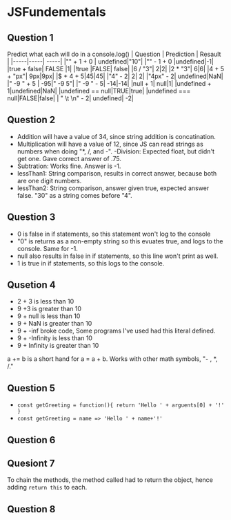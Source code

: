 # JSFundementals 
## Question 1
Predict what each will do in a console.log()
| Question | Prediction | Resault |
|-----|-----| -----|
|"" + 1 + 0 | undefined|"10"|
|"" - 1 + 0	|undefined|-1|
|true + false|	FALSE |1|
|!true	|FALSE| false| 
|6 / "3"|	2|2|
|2 * "3"| 	6|6|
|4 + 5 + "px"|	9px|9px|
|$ + 4 + 5|$45|$45| 
|"4" - 2|	2| 2|
|"4px" - 2|	undefined|NaN|
|"   -9    "  + 5 |	-95|" -9 5"|
|"    -9    "  - 5| -14|-14|
|null + 1| null|1|
|undefined + 1|undefined|NaN|
|undefined == null|TRUE|true|
|undefined === null|FALSE|false|
| " \t  \n" - 2| undefined| -2|
## Question 2
- Addition will have a value of 34, since string addition is concatination. 
- Multiplication will have a value of 12, since JS can read strings as numbers when doing "*, /, and -".
-Division: Expected float, but didn't get one. Gave correct answer of .75.
- Subtration: Works fine. Answer is -1.
- lessThan1: String comparison, results in correct answer, because both are one digit numbers.
- lessThan2: String comparison, answer given true, expected answer false. "30" as a string comes before "4". 
## Question 3
- 0 is false in if statements, so this statement won't log to the console
- "0" is returns as a non-empty string so this evuates true, and logs to the console. Same for -1. 
- null also results in false in if statements, so this line won't print as well.
- 1 is true in if statements, so this logs to the console.
 ## Qusetion 4
 - 2 + 3 is less than 10
 - 9 +3 is greater than 10
 - 9 + null is less than 10
 - 9 + NaN is greater than 10
 - 9 + -inf broke code, Some programs I've used had this literal defined.
 - 9 + -Infinity is less than 10
 - 9 + Infinity is greater than 10

 a += b is a short hand for a = a + b. Works with other math symbols, "- , *,  /."
## Question 5
- ``const getGreeting = function(){
    return 'Hello ' + arguents[0] + '!'
}``
- `const getGreeting = name => 'Hello ' + name+'!'`
## Question 6
## Quesiont 7
To chain the methods, the method called had to return the object, hence adding `return this` to each. 
## Question 8

   